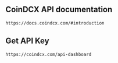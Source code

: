 

## CoinDCX API documentation
    https://docs.coindcx.com/#introduction

## Get API Key
    https://coindcx.com/api-dashboard
